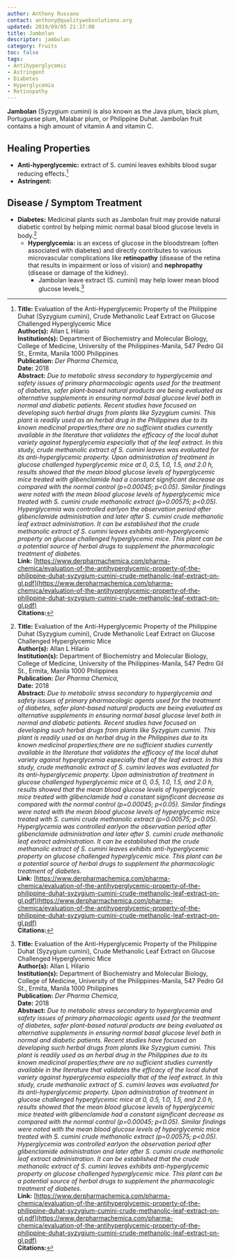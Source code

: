 ```yaml
---
author: Anthony Russano
contact: anthony@qualitywebsolutions.org
updated: 2019/09/05 21:37:00
title: Jambolan
descriptor: jambolan
category: Fruits
toc: false
tags:
- Antihyperglycemic
- Astringent
- Diabetes
- Hyperglycemia
- Retinopathy
---
```

**Jambolan** (Syzygium cumini) is also known as the Java plum, black plum, Portuguese plum, Malabar plum, or Philippine Duhat.  Jambolan fruit contains a high amount of vitamin A and vitamin C.<!--more-->

## Healing Properties

- **Anti-hyperglycemic:** extract of S. cumini leaves exhibits blood sugar reducing effects.[^1]
- **Astringent:**

## Disease / Symptom Treatment

- **Diabetes:** Medicinal plants such as Jambolan fruit may provide natural diabetic control by helping mimic normal basal blood glucose levels in body.[^1]
  - **Hyperglycemia:** is an excess of glucose in the bloodstream (often associated with diabetes) and directly contributes to various microvascular complications like **retinopathy** (disease of the retina that results in impairment or loss of vision) and **nephropathy** (disease or damage of the kidney). 
    - Jambolan leave extract (S. cumini) may help lower mean blood glucose levels.[^1]

[^1]: **Title:** Evaluation of the Anti-Hyperglycemic Property of the Philippine Duhat (Syzygium cumini), Crude Methanolic Leaf Extract on Glucose Challenged Hyperglycemic Mice<br>**Author(s):** Allan L Hilario<br>**Institution(s):** Department of Biochemistry and Molecular Biology, College of Medicine, University of the Philippines-Manila, 547 Pedro Gil St., Ermita, Manila 1000 Philippines<br>**Publication:** <i>Der Pharma Chemica,</i><br>**Date:** 2018<br>**Abstract:** <i>Due to metabolic stress secondary to hyperglycemia and safety issues of primary pharmacologic agents used for the treatment of diabetes, safer plant-based natural products are being evaluated as alternative supplements in ensuring normal basal glucose level both in normal and diabetic patients. Recent studies have focused on developing such herbal drugs from plants like Syzygium cumini. This plant is readily used as an herbal drug in the Philippines due to its known medicinal properties;there are no sufficient studies currently available in the literature that validates the  efficacy  of  the  local  duhat  variety  against  hyperglycemia  especially  that  of  the  leaf  extract.  In  this  study,  crude  methanolic  extract  of S. cumini leaves was evaluated for its anti-hyperglycemic property. Upon administration of treatment in glucose challenged hyperglycemic mice at 0, 0.5, 1.0, 1.5, and 2.0 h, results showed that the mean blood glucose levels of hyperglycemic mice treated with glibenclamide had a constant significant decrease as compared with the normal control (p=0.00045; p<0.05). Similar findings were noted with the mean blood glucose levels of  hyperglycemic  mice  treated  with  S.  cumini  crude  methanolic  extract  (p=0.00575;  p<0.05).  Hyperglycemia  was  controlled  earlyon  the observation  period  after  glibenclamide  administration  and  later  after  S.  cumini  crude  methanolic  leaf  extract  administration.  It  can  be established  that  the  crude  methanolic  extract  of  S.  cumini  leaves  exhibits  anti-hyperglycemic  property  on  glucose  challenged  hyperglycemic mice. This plant can be a potential source of herbal drugs to supplement the pharmacologic treatment of diabetes.</i><br>**Link:** [https://www.derpharmachemica.com/pharma-chemica/evaluation-of-the-antihyperglycemic-property-of-the-philippine-duhat-syzygium-cumini-crude-methanolic-leaf-extract-on-gl.pdf](https://www.derpharmachemica.com/pharma-chemica/evaluation-of-the-antihyperglycemic-property-of-the-philippine-duhat-syzygium-cumini-crude-methanolic-leaf-extract-on-gl.pdf)<br>**Citations:**   
